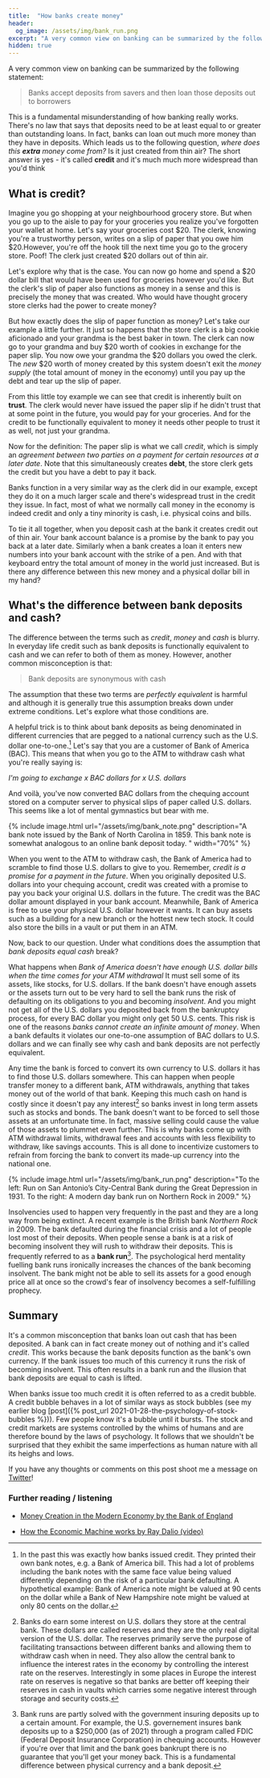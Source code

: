 ```yaml
---
title:  "How banks create money"
header:
  og_image: /assets/img/bank_run.png
excerpt: "A very common view on banking can be summarized by the following statement: Banks accept deposits from savers and then loan those deposits out to borrowers. This is a fundamental misunderstanding of how banking really works."
hidden: true
---
```


A very common view on banking can be summarized by the following statement:

>Banks accept deposits from savers and then loan those deposits out to borrowers

This is a fundamental misunderstanding of how banking really works. There's no law that says that deposits need to be at least equal to or greater than outstanding loans. In fact, banks can loan out much more money than they have in deposits. Which leads us to the following question, *where does this **extra** money come from?*  Is it just created from thin air? The short answer is yes - it's called **credit** and it's much much more widespread than you'd think

## What is credit?

Imagine you go shopping at your neighbourhood grocery store. But when you go up to the aisle to pay for your groceries you realize you've forgotten your wallet at home. Let's say your groceries cost $20. The clerk, knowing you're a trustworthy person, writes on a slip of paper that you owe him $20.However, you're off the hook till the next time you go to the grocery store. Poof! The clerk just created $20 dollars out of thin air. 

Let's explore why that is the case. You can now go home and spend a $20 dollar bill that would have been used for groceries however you'd like. But the clerk's slip of paper also functions as money in a sense and this is precisely the money that was created. Who would have thought grocery store clerks had the power to create money?

But how exactly does the slip of paper function as money? Let's take our example a little further. It just so happens that the store clerk is a big cookie aficionado and your grandma is the best baker in town. The clerk can now go to your grandma and buy $20 worth of cookies in exchange for the paper slip. You now owe your grandma the $20 dollars you owed the clerk. The *new* $20 worth of money created by this system doesn't exit the *money supply* (the total amount of money in the economy) until you pay up the debt and tear up the slip of paper. 

From this little toy example we can see that credit is inherently built on **trust**. The clerk would never have issued the paper slip if he didn't trust that at some point in the future, you would pay for your groceries. And for the credit to be functionally equivalent to money it needs other people to trust it as well, not just your grandma. 

Now for the definition: The paper slip is what we call *credit*, which is simply an *agreement between two parties on a payment for certain resources at a later date*. Note that this simultaneously creates **debt**, the store clerk gets the credit but you have a debt to pay it back. 

Banks function in a very similar way as the clerk did in our example, except they do it on a much larger scale and there's widespread trust in the credit they issue. In fact, most of what we normally call money in the economy is indeed credit and only a tiny minority is cash, i.e. physical coins and bills. 

To tie it all together, when you deposit cash at the bank it creates credit out of thin air. Your bank account balance is a promise by the bank to pay you back at a later date. Similarly when a bank creates a loan it enters new numbers into your bank account with the strike of a pen. And with that keyboard entry the total amount of money in the world just increased. But is there any difference between this new money and a physical dollar bill in my hand?


## What's the difference between bank deposits and cash?

The difference between the terms such as *credit*, *money* and *cash* is blurry. In everyday life credit such as bank deposits is functionally equivalent to cash and we can refer to both of them as money. However, another common misconception is that:

> Bank deposits are synonymous with cash

The assumption that these two terms are *perfectly equivalent* is harmful and although it is generally true this assumption breaks down under extreme conditions. Let's explore what those conditions are. 

A helpful trick is to think about bank deposits as being denominated in different currencies that are pegged to a national currency such as the U.S. dollar one-to-one.[^banktrust] Let's say that you are a customer of Bank of America (BAC). This means that when you go to the ATM to withdraw cash what you're really saying is:


*I'm going to exchange x BAC dollars for x U.S. dollars*


And voilà, you've now converted BAC dollars from the chequing account stored on a computer server to physical slips of paper called U.S. dollars. This seems like a lot of mental gymnastics but bear with me.


{% include image.html url="/assets/img/bank_note.png" description="A bank note issued by the Bank of North Carolina in 1859. This bank note is somewhat analogous to an online bank deposit today. " width="70%" %}


When you went to the ATM to withdraw cash, the Bank of America had to scramble to find those U.S. dollars to give to you. Remember, *credit is a promise for a payment in the future*. When you originally deposited U.S. dollars into your chequing account, credit was created with a promise to pay you back your original U.S. dollars in the future. The credit was the BAC dollar amount displayed in your bank account. Meanwhile, Bank of America is free to use your physical U.S. dollar however it wants. It can buy assets such as a building for a new branch or the hottest new tech stock. It could also store the bills in a vault or put them in an ATM.


Now, back to our question. Under what conditions does the assumption that *bank deposits equal cash* break? 

What happens when *Bank of America doesn't have enough U.S. dollar bills when the time comes for your ATM withdrawal* It must sell some of its assets, like stocks, for U.S. dollars. If the bank doesn't have enough assets or the assets turn out to be very hard to sell the bank runs the risk of defaulting on its obligations to you and becoming *insolvent*. And you might not get all of the U.S. dollars you deposited back from the bankruptcy process, for every BAC dollar you might only get 50 U.S. cents. This risk is one of the reasons *banks cannot create an infinite amount of money*. When a bank defaults it violates our one-to-one assumption of BAC dollars to U.S. dollars and we can finally see why cash and bank deposits are not perfectly equivalent. 

Any time the bank is forced to convert its own currency to U.S. dollars it has to find those U.S. dollars somewhere. This can happen when people transfer money to a different bank, ATM withdrawals, anything that takes money out of the world of that bank. Keeping this much cash on hand is costly since it doesn't pay any interest[^centralbank] so banks invest in long term assets such as stocks and bonds. The bank doesn't want to be forced to sell those assets at an unfortunate time. In fact, massive selling could cause the value of those assets to plummet even further. This is why banks come up with ATM withdrawal limits, withdrawal fees and accounts with less flexibility to withdraw, like savings accounts. This is all done to incentivize customers to refrain from forcing the bank to convert its made-up currency into the national one. 

{% include image.html url="/assets/img/bank_run.png" description="To the left: Run on San Antonio’s City-Central Bank during the Great Depression in 1931. To the right: A modern day bank run on Northern Rock in 2009." %}

Insolvencies used to happen very frequently in the past and they are a long way from being extinct. A recent example is the British bank *Northern Rock* in 2009. The bank defaulted during the financial crisis and a lot of people lost most of their deposits. When people sense a bank is at a risk of becoming insolvent they will rush to withdraw their deposits. This is frequently referred to as a **bank run**[^fdic]. The psychological herd mentality fuelling bank runs ironically increases the chances of the bank becoming insolvent. The bank might not be able to sell its assets for a good enough price all at once so the crowd's fear of insolvency becomes a self-fulfilling prophecy. 



## Summary 

It's a common misconception that banks loan out cash that has been deposited. A bank can in fact create money out of nothing and it's called *credit*. This works because the bank deposits function as the bank's own currency. If the bank issues too much of this currency it runs the risk of becoming insolvent. This often results in a bank run and the illusion that bank deposits are equal to cash is lifted.

When banks issue too much credit it is often referred to as a credit bubble. A credit bubble behaves in a lot of similar ways as stock bubbles (see my earlier blog [post]({% post_url 2021-01-28-the-psychology-of-stock-bubbles %})). Few people know it's a bubble until it bursts. The stock and credit markets are systems controlled by the whims of humans and are therefore bound by the laws of psychology. It follows that we shouldn't be surprised that they exhibit the same imperfections as human nature with all its heighs and lows. 

 
If you have any thoughts or comments on this post shoot me a message on [Twitter](https://twitter.com/halldorb)!


### Further reading / listening
* [Money Creation in the Modern Economy by the Bank of England](https://www.bankofengland.co.uk/-/media/boe/files/quarterly-bulletin/2014/money-creation-in-the-modern-economy.pdf)

* [How the Economic Machine works by Ray Dalio (video)](https://www.youtube.com/watch?v=PHe0bXAIuk0)



[^banktrust]: In the past this was exactly how banks issued credit. They printed their own bank notes, e.g. a Bank of America bill. This had a lot of problems including the bank notes with the same face value being valued differently depending on the risk of a particular bank defaulting. A hypothetical example: Bank of America note might be valued at 90 cents on the dollar while a Bank of New Hampshire note might be valued at only 80 cents on the dollar. 


[^centralbank]: Banks do earn some interest on U.S. dollars they store at the central bank. These dollars are called reserves and they are the only real digital version of the U.S. dollar. The reserves primarily serve the purpose of facilitating transactions between different banks and allowing them to withdraw cash when in need. They also allow the central bank to influence the interest rates in the economy by controlling the interest rate on the reserves. Interestingly in some places in Europe the interest rate on reserves is negative so that banks are better off keeping their reserves in cash in vaults which carries some negative interest through storage and security costs. 


[^fdic]: Bank runs are partly solved with the government insuring deposits up to a certain amount. For example, the U.S. governement insures bank deposits up to a $250,000 (as of 2021) through a program called FDIC (Federal Deposit Insurance Corporation) in chequing accounts. However if you're over that limit and the bank goes bankrupt there is no guarantee that you'll get your money back. This is a fundamental difference between physical currency and a bank deposit. 




